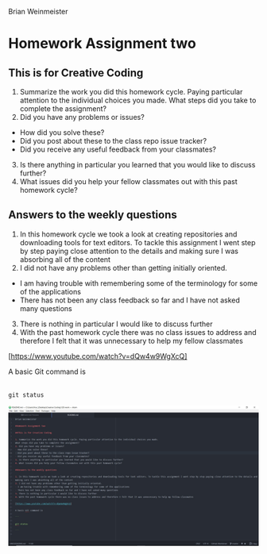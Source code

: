Brian Weinmeister

# Homework Assignment two

## This is for Creative Coding

1. Summarize the work you did this homework cycle. Paying particular attention to the individual choices you made.
What steps did you take to complete the assignment?
2. Did you have any problems or issues?
- How did you solve these?
- Did you post about these to the class repo issue tracker?
- Did you receive any useful feedback from your classmates?
3. Is there anything in particular you learned that you would like to discuss further?
4. What issues did you help your fellow classmates out with this past homework cycle?

## Answers to the weekly questions

1. In this homework cycle we took a look at creating repositories and downloading tools for text editors. To tackle this assignment I went step by step paying close attention to the details and making sure I was absorbing all of the content
2. I did not have any problems other than getting initially oriented.
- I am having trouble with remembering some of the terminology for some of the applications
- There has not been any class feedback so far and I have not asked many questions
3. There is nothing in particular I would like to discuss further
4. With the past homework cycle there was no class issues to address and therefore I felt that it was unnecessary to help my fellow classmates

[https://www.youtube.com/watch?v=dQw4w9WgXcQ]

A basic Git command is

```

git status

```

![Image of my editor](SCREEN.jpg)
